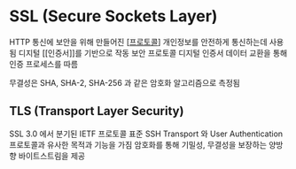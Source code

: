 # SSL (Secure Sockets Layer)

HTTP 통신에 보안을 위해 만들어진 [[프로토콜]]
개인정보를 안전하게 통신하는데 사용됨
디지털 [[인증서]]를 기반으로 작동
보안 프로토콜
디지털 인증서 데이터 교환을 통해 인증 프로세스를 따름

무결성은 SHA, SHA-2, SHA-256 과 같은 암호화 알고리즘으로 측정됨



## TLS (Transport Layer Security)

SSL 3.0 에서 분기된 IETF 프로토콜 표준
SSH Transport 와 User Authentication 프로토콜과 유사한 목적과 기능을 가짐
암호화를 통해 기밀성, 무결성을 보장하는 양방향 바이트스트림을 제공

[//begin]: # "Autogenerated link references for markdown compatibility"
[프로토콜]: 프로토콜 "프로토콜"
[//end]: # "Autogenerated link references"